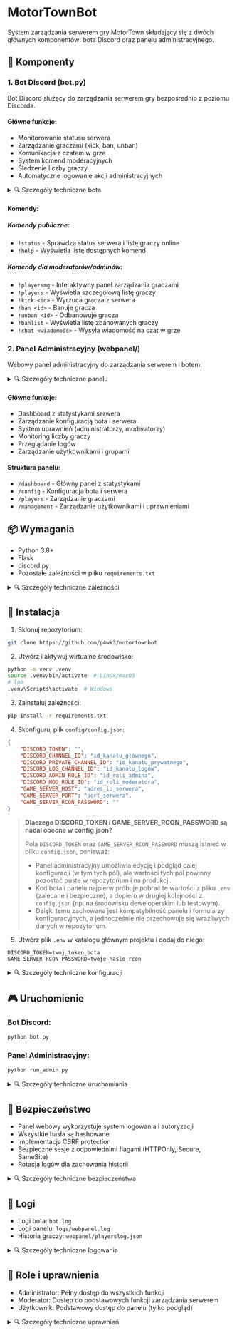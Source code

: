 # MotorTownBot

System zarządzania serwerem gry MotorTown składający się z dwóch głównych komponentów: bota Discord oraz panelu administracyjnego.

## 🔧 Komponenty

### 1. Bot Discord (bot.py)
Bot Discord służący do zarządzania serwerem gry bezpośrednio z poziomu Discorda.

#### Główne funkcje:
- Monitorowanie statusu serwera
- Zarządzanie graczami (kick, ban, unban)
- Komunikacja z czatem w grze
- System komend moderacyjnych
- Śledzenie liczby graczy
- Automatyczne logowanie akcji administracyjnych

<details>
<summary>🔍 Szczegóły techniczne bota</summary>

#### Architektura bota
- Wykorzystuje bibliotekę `discord.py` z rozszerzonym systemem komend (`commands.Bot`)
- Implementuje własny system pomocy (`MyHelpCommand`)
- Asynchroniczne przetwarzanie żądań API (`aiohttp`)
- System rotacji logów z wykorzystaniem `RotatingFileHandler`

#### Kluczowe komponenty
```python
class MotorTownBot(commands.Bot):
    # Inicjalizacja z niestandardowymi intencjami Discord
    intents = discord.Intents.default()
    intents.message_content = True
    intents.members = True
    
    # System cache'owania danych graczy
    player_history = [0] * 24  # Historia 24h
    player_data_file = "webpanel/player_data.json"
```

#### API Serwera
- Komunikacja przez REST API
- Endpointy:
  - `/player/count` - liczba graczy
  - `/player/list` - lista graczy
  - `/player/kick` - wyrzucanie graczy
  - `/player/ban` - banowanie graczy
  - `/player/unban` - odbanowywanie graczy

#### System uprawnień
- Weryfikacja ról Discord
- Hierarchiczny system komend
- Automatyczne logowanie akcji administracyjnych
</details>

#### Komendy:
##### Komendy publiczne:
- `!status` - Sprawdza status serwera i listę graczy online
- `!help` - Wyświetla listę dostępnych komend

##### Komendy dla moderatorów/adminów:
- `!playersmg` - Interaktywny panel zarządzania graczami
- `!players` - Wyświetla szczegółową listę graczy
- `!kick <id>` - Wyrzuca gracza z serwera
- `!ban <id>` - Banuje gracza
- `!unban <id>` - Odbanowuje gracza
- `!banlist` - Wyświetla listę zbanowanych graczy
- `!chat <wiadomość>` - Wysyła wiadomość na czat w grze

### 2. Panel Administracyjny (webpanel/)
Webowy panel administracyjny do zarządzania serwerem i botem.

<details>
<summary>🔍 Szczegóły techniczne panelu</summary>

#### Architektura aplikacji Flask
```python
# Struktura Blueprint
webpanel/
├── __init__.py      # Inicjalizacja aplikacji Flask
├── auth.py          # System autentykacji
├── models.py        # Modele danych
├── routes.py        # Endpointy aplikacji
├── playerlist.py    # Zarządzanie graczami
└── templates/       # Szablony Jinja2
```

#### System autentykacji
- Wykorzystuje `flask_login` dla zarządzania sesjami
- Implementacja `UserMixin` dla modelu użytkownika
- Bezpieczne hashowanie haseł
- System grup uprawnień z dziedziczeniem

#### Baza danych i przechowywanie
- Pliki JSON jako lekka baza danych
  - `users.json` - dane użytkowników
  - `user_groups.json` - grupy i uprawnienia
  - `playerslog.json` - historia graczy
  - `discord_cache.json` - cache danych z Discorda

#### Middleware i zabezpieczenia
```python
# Przykład dekoratora uprawnień
@login_required
@management_required
def protected_route():
    pass
```

#### System szablonów
- Jinja2 z własnym systemem makr
- Responsywny design z Bootstrap
- Dynamiczne ładowanie danych przez AJAX
</details>

#### Główne funkcje:
- Dashboard z statystykami serwera
- Zarządzanie konfiguracją bota i serwera
- System uprawnień (administratorzy, moderatorzy)
- Monitoring liczby graczy
- Przeglądanie logów
- Zarządzanie użytkownikami i grupami

#### Struktura panelu:
- `/dashboard` - Główny panel z statystykami
- `/config` - Konfiguracja bota i serwera
- `/players` - Zarządzanie graczami
- `/management` - Zarządzanie użytkownikami i uprawnieniami

## 📦 Wymagania
- Python 3.8+
- Flask
- discord.py
- Pozostałe zależności w pliku `requirements.txt`

<details>
<summary>🔍 Szczegóły techniczne zależności</summary>

#### Główne zależności
```plaintext
# Discord
discord.py>=2.0.0
aiohttp>=3.8.0

# Web Panel
Flask>=2.0.0
Flask-Login>=0.6.0
Flask-WTF>=1.0.0
Werkzeug>=2.0.0

# Bezpieczeństwo
cryptography>=3.4.0
PyJWT>=2.0.0

# Narzędzia
python-dotenv>=0.19.0
psutil>=5.8.0
```

#### Wersjonowanie i kompatybilność
- Python 3.8+ wymagany ze względu na:
  - Typowanie (typing.TypedDict)
  - Asynchroniczne funkcje (async/await)
  - f-strings
  - Dataclasses

#### Opcjonalne zależności
- `uvicorn` lub `gunicorn` dla produkcyjnego serwera WSGI
- `redis` dla opcjonalnego cachowania
- `pytest` dla testów jednostkowych
</details>

## 🚀 Instalacja

1. Sklonuj repozytorium:
```bash
git clone https://github.com/p4wk3/motortownbot
```

2. Utwórz i aktywuj wirtualne środowisko:
```bash
python -m venv .venv
source .venv/bin/activate  # Linux/macOS
# lub
.venv\Scripts\activate  # Windows
```

3. Zainstaluj zależności:
```bash
pip install -r requirements.txt
```

4. Skonfiguruj plik `config/config.json`:
```json
{
    "DISCORD_TOKEN": "",
    "DISCORD_CHANNEL_ID": "id_kanału_głównego",
    "DISCORD_PRIVATE_CHANNEL_ID": "id_kanału_prywatnego",
    "DISCORD_LOG_CHANNEL_ID": "id_kanału_logów",
    "DISCORD_ADMIN_ROLE_ID": "id_roli_admina",
    "DISCORD_MOD_ROLE_ID": "id_roli_moderatora",
    "GAME_SERVER_HOST": "adres_ip_serwera",
    "GAME_SERVER_PORT": "port_serwera",
    "GAME_SERVER_RCON_PASSWORD": ""
}
```

> **Dlaczego DISCORD_TOKEN i GAME_SERVER_RCON_PASSWORD są nadal obecne w config.json?**
>
> Pola `DISCORD_TOKEN` oraz `GAME_SERVER_RCON_PASSWORD` muszą istnieć w pliku `config.json`, ponieważ:
> - Panel administracyjny umożliwia edycję i podgląd całej konfiguracji (w tym tych pól), ale wartości tych pól powinny pozostać puste w repozytorium i na produkcji.
> - Kod bota i panelu najpierw próbuje pobrać te wartości z pliku `.env` (zalecane i bezpieczne), a dopiero w drugiej kolejności z `config.json` (np. na środowisku deweloperskim lub testowym).
> - Dzięki temu zachowana jest kompatybilność panelu i formularzy konfiguracyjnych, a jednocześnie nie przechowuje się wrażliwych danych w repozytorium.

5. Utwórz plik `.env` w katalogu głównym projektu i dodaj do niego:
```env
DISCORD_TOKEN=twoj_token_bota
GAME_SERVER_RCON_PASSWORD=twoje_haslo_rcon
```

<details>
<summary>🔍 Szczegóły techniczne konfiguracji</summary>

#### Struktura konfiguracji
```plaintext
config/
├── config.json     # Główna konfiguracja
├── secret_key      # Klucz szyfrowania sesji
└── .env           # Zmienne środowiskowe (opcjonalne)
```

#### Walidacja konfiguracji
```python
def validate_config(config: dict) -> bool:
    required_fields = [
        'DISCORD_TOKEN',
        'GAME_SERVER_HOST',
        'GAME_SERVER_PORT',
        'GAME_SERVER_RCON_PASSWORD'
    ]
    return all(field in config for field in required_fields)
```

#### Zmienne środowiskowe
Alternatywnie można użyć zmiennych środowiskowych:
```bash
export DISCORD_TOKEN="token_bota"
export GAME_SERVER_HOST="adres_ip_serwera"
# itd.
```

#### Bezpieczeństwo konfiguracji
- Automatyczna generacja klucza sesji
- Walidacja typów i wartości
- Szyfrowanie wrażliwych danych
</details>

## 🎮 Uruchomienie

### Bot Discord:
```bash
python bot.py
```

### Panel Administracyjny:
```bash
python run_admin.py
```

<details>
<summary>🔍 Szczegóły techniczne uruchamiania</summary>

#### Tryby uruchomienia
```bash
# Tryb deweloperski
export FLASK_ENV=development
export FLASK_DEBUG=1
python run_admin.py

# Tryb produkcyjny
export FLASK_ENV=production
gunicorn -w 4 -b 0.0.0.0:5000 "webpanel:create_app()"
```

#### Monitorowanie procesów
```python
def is_bot_running():
    pid = get_bot_pid()
    return psutil.pid_exists(pid) if pid else False
```

#### Automatyczny restart
```bash
# Przykład użycia supervisord
[program:motortown_bot]
command=/path/to/venv/bin/python bot.py
directory=/path/to/project
autostart=true
autorestart=true
```

#### Logowanie zdarzeń
- Rotacja logów co 1MB
- Maksymalnie 5 plików backupu
- Osobne logi dla bota i panelu
</details>

## 🔐 Bezpieczeństwo
- Panel webowy wykorzystuje system logowania i autoryzacji
- Wszystkie hasła są hashowane
- Implementacja CSRF protection
- Bezpieczne sesje z odpowiednimi flagami (HTTPOnly, Secure, SameSite)
- Rotacja logów dla zachowania historii

<details>
<summary>🔍 Szczegóły techniczne bezpieczeństwa</summary>

#### Hashowanie haseł
```python
from werkzeug.security import generate_password_hash, check_password_hash

def set_password(self, password: str) -> None:
    self.password_hash = generate_password_hash(
        password,
        method='pbkdf2:sha256:260000'
    )
```

#### Zabezpieczenia sesji
```python
app.config.update(
    SESSION_COOKIE_SECURE=True,
    SESSION_COOKIE_HTTPONLY=True,
    SESSION_COOKIE_SAMESITE='Lax',
    PERMANENT_SESSION_LIFETIME=timedelta(days=1)
)
```

#### CSRF Protection
```python
from flask_wtf.csrf import CSRFProtect
csrf = CSRFProtect()
csrf.init_app(app)
```

#### Rate Limiting
```python
from flask_limiter import Limiter
limiter = Limiter(
    app,
    key_func=get_remote_address,
    default_limits=["200 per day", "50 per hour"]
)
```

#### Bezpieczne nagłówki
```python
from flask_talisman import Talisman
Talisman(app, 
    content_security_policy={
        'default-src': "'self'",
        'script-src': "'self' 'unsafe-inline'"
    }
)
```
</details>

## 📝 Logi
- Logi bota: `bot.log`
- Logi panelu: `logs/webpanel.log`
- Historia graczy: `webpanel/playerslog.json`

<details>
<summary>🔍 Szczegóły techniczne logowania</summary>

#### Konfiguracja logowania
```python
# Rotacja logów
log_handler = logging.handlers.RotatingFileHandler(
    'bot.log',
    maxBytes=1024 * 1024,  # 1MB
    backupCount=5,
    encoding='utf-8'
)

# Format logów
log_format = logging.Formatter(
    '%(asctime)s [%(levelname)s] %(message)s'
)
```

#### Struktura plików logów
```plaintext
logs/
├── bot.log
├── bot.log.1
├── webpanel.log
└── webpanel.log.1
```

#### Przykład wpisu w logu
```log
2024-03-14 12:34:56 [INFO] Bot started successfully
2024-03-14 12:35:01 [INFO] Player joined: PlayerID=123
2024-03-14 12:35:15 [WARNING] Failed login attempt from IP: 1.2.3.4
```

#### Analiza logów
- Automatyczne parsowanie logów
- Wykrywanie anomalii
- Statystyki użycia
</details>

## 👥 Role i uprawnienia
- Administrator: Pełny dostęp do wszystkich funkcji
- Moderator: Dostęp do podstawowych funkcji zarządzania serwerem
- Użytkownik: Podstawowy dostęp do panelu (tylko podgląd)

<details>
<summary>🔍 Szczegóły techniczne uprawnień</summary>

#### System uprawnień
```python
class UserGroup:
    def __init__(self, id: str, name: str, permissions: List[str]):
        self.id = id
        self.name = name
        self.permissions = permissions
    
    def has_permission(self, permission: str) -> bool:
        return "*" in self.permissions or permission in self.permissions
```

#### Dekoratory uprawnień
```python
def management_required(f):
    @wraps(f)
    def decorated_function(*args, **kwargs):
        if not current_user.has_permission('management'):
            flash('Brak uprawnień', 'error')
            return redirect(url_for('dashboard'))
        return f(*args, **kwargs)
    return decorated_function
```

#### Hierarchia uprawnień
```json
{
    "admin": {
        "name": "Administrator",
        "permissions": ["*"]
    },
    "moderator": {
        "name": "Moderator",
        "permissions": ["dashboard", "players", "logs"]
    },
    "user": {
        "name": "Użytkownik",
        "permissions": ["dashboard"]
    }
}
```

#### Dziedziczenie uprawnień
- System kaskadowych uprawnień
- Możliwość nadpisywania uprawnień
- Dynamiczne przydzielanie ról
</details> 